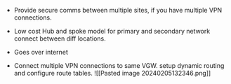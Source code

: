 - Provide secure comms between multiple sites, if you have multiple VPN connections. 
- Low cost Hub and spoke model for primary and secondary network connect between diff locations. 

- Goes over internet 
- Connect multiple VPN connections to same VGW. setup dynamic routing and configure route tables.
![[Pasted image 20240205132346.png]]